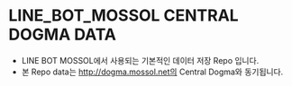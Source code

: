 # LINE_BOT_MOSSOL CENTRAL DOGMA DATA

* LINE BOT MOSSOL에서 사용되는 기본적인 데이터 저장 Repo 입니다.
* 본 Repo data는 http://dogma.mossol.net의 Central Dogma와 동기됩니다.
